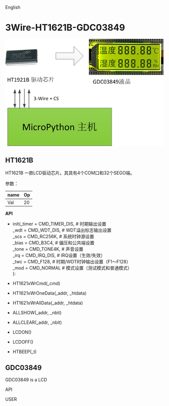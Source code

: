 English

3Wire-HT1621B-GDC03849
====
![Frame diagram](./images/ht1621b_gdc.png)



HT1621B
----
HT1621B 一款LCD驱动芯片。其具有4个COM口和32个SEGO端。

参数：

name | Op
---- | ----
Val  | 20



**API**

* init(_timer = CMD_TIMER_DIS,      # 时期输出设置</BR>
         _wdt   = CMD_WDT_DIS,        # WDT溢出标志输出设置</BR>
         _scs   = CMD_RC256K,         # 系统时钟源设置</BR>
         _bias  = CMD_B3C4,           # 偏压和公共端设置</BR>
         _tone  = CMD_TONE4K,         # 声音设置</BR>
         _irq   = CMD_IRQ_DIS,        # IRQ设置（生效/失效）</BR>
         _twc   = CMD_F128,           # 时期/WDT时钟输出设置（F1～F128）</BR>
         _mod   = CMD_NORMAL          # 模式设置（测试模式和普通模式）</BR>
         ):


* HT1621xWrCmd(_cmd)


* HT1621xWrOneData(_addr, _htdata)

* HT1621xWrAllData(_addr, _htdata)

* ALLSHOW(_addr, _nbit)

* ALLCLEAR(_addr, _nbit)

* LCDON()

* LCDOFF()

* HTBEEP(_t)




GDC03849
----
GDC03849 is a LCD



API

USER
